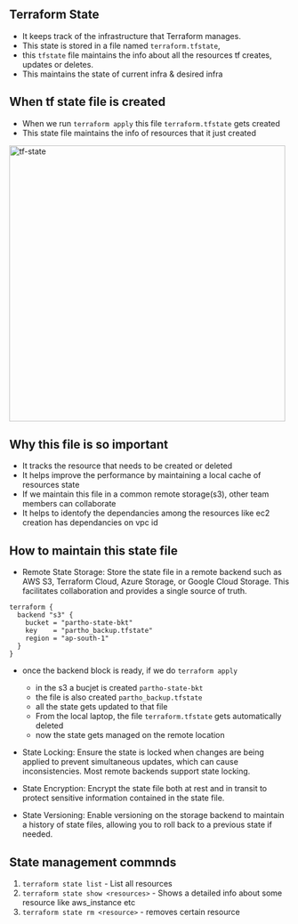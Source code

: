 ## Terraform State

- It keeps track of the infrastructure that Terraform manages. 
- This state is stored in a file named `terraform.tfstate`, 
- this `tfstate` file maintains the info about all the resources tf creates, updates or deletes. 
- This maintains the state of current infra & desired infra

## When tf state file is created
- When we run `terraform apply` this file `terraform.tfstate` gets created
- This state file maintains the info of resources that it just created 
<img width="496" alt="tf-state" src="https://github.com/user-attachments/assets/217bb26c-85de-4de6-b07d-846cb22ab4c8">

## Why this file is so important 
- It tracks the resource that needs to be created or deleted
- It helps improve the performance by maintaining a local cache of resources state
- If we maintain this file in a common remote storage(s3), other team members can collaborate
- It helps to identofy the dependancies among the resources like ec2 creation has dependancies on vpc id

## How to maintain this state file 
- Remote State Storage: Store the state file in a remote backend such as AWS S3, Terraform Cloud, Azure Storage, or Google Cloud Storage. This facilitates collaboration and provides a single source of truth.
```
terraform {
  backend "s3" {
    bucket = "partho-state-bkt"
    key    = "partho_backup.tfstate"
    region = "ap-south-1"
  }
}
```
- once the backend block is ready, if we do `terraform apply`
    - in the s3 a bucjet is created `partho-state-bkt`
    - the file is also created `partho_backup.tfstate`
    - all the state gets updated to that file
    - From the local laptop, the file `terraform.tfstate` gets automatically deleted 
    - now the state gets managed on the remote location

- State Locking: Ensure the state is locked when changes are being applied to prevent simultaneous updates, which can cause inconsistencies. Most remote backends support state locking.
- State Encryption: Encrypt the state file both at rest and in transit to protect sensitive information contained in the state file.
- State Versioning: Enable versioning on the storage backend to maintain a history of state files, allowing you to roll back to a previous state if needed.

## State management commnds
1. `terraform state list` - List all resources
2. `terraform state show <resources>` - Shows a detailed info about some resource like aws_instance etc
3. `terraform state rm <resource>` - removes certain resource